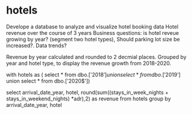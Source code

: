 # hotels
Develope a database to analyze and visualize hotel booking data
Hotel revenue over the course of 3 years
Business questions: is hotel reveue growing by year? (segment two hotel types),
Should parking lot size be increased?.
Data trends?

Revenue by year calculated and rounded to 2 decmial places. Grouped by year and hotel type, to display the revenue growth from 2018-2020.

with hotels as (
select * from dbo.['2018$']
union
select * from dbo.['2019$']
union
select * from dbo.['2020$'])

select
arrival_date_year,
hotel,
round(sum((stays_in_week_nights + stays_in_weekend_nights) *adr),2) as revenue
from hotels
group by arrival_date_year, hotel
